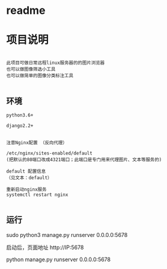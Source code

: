 # readme

# 项目说明



```

此项目可做日常远程linux服务器的的图片浏览器
也可以做图像筛选小工具
也可以做简单的图像分类标注工具


```








## 环境

```
python3.6+

django2.2+


注意Nginx配置 （反向代理）

/etc/nginx/sites-enabled/default
(把默认的80端口改成4321端口；此端口是专门用来代理图片、文本等服务的)

default 配置信息
（见文本：default）

重新启动nginx服务
systemctl restart nginx


```






## 运行

sudo python3 manage.py runserver 0.0.0.0:5678

启动后，页面地址 http://IP:5678


python manage.py runserver 0.0.0.0:5678









